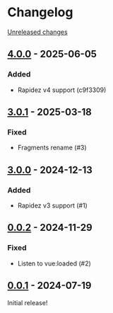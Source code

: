 # Changelog 

[Unreleased changes](https://github.com/rapidez/riverty/compare/4.0.0...master)
## [4.0.0](https://github.com/rapidez/riverty/releases/tag/4.0.0) - 2025-06-05

### Added

- Rapidez v4 support (c9f3309)

## [3.0.1](https://github.com/rapidez/riverty/releases/tag/3.0.1) - 2025-03-18

### Fixed

- Fragments rename (#3)

## [3.0.0](https://github.com/rapidez/riverty/releases/tag/3.0.0) - 2024-12-13

### Added

- Rapidez v3 support (#1)

## [0.0.2](https://github.com/rapidez/riverty/releases/tag/0.0.2) - 2024-11-29

### Fixed

- Listen to vue:loaded (#2)

## [0.0.1](https://github.com/rapidez/riverty/releases/tag/0.0.1) - 2024-07-19

Initial release!

